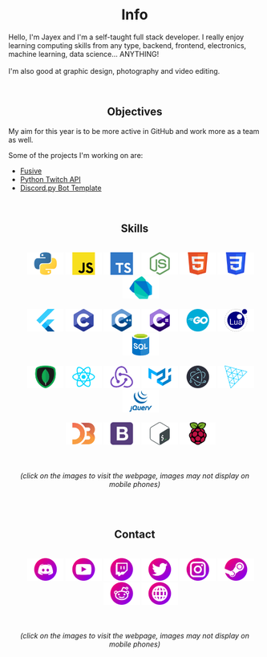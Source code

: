 
<h1 align="center">Info</h1>
<p>Hello, I'm Jayex and I'm a self-taught full stack developer. I really enjoy learning computing skills from any type, backend, frontend, electronics, machine learning, data science... ANYTHING!
<br/><br/>
I'm also good at graphic design, photography and video editing.</p>
<br/>

<h2 align="center">Objectives</h2>
<p>My aim for this year is to be more active in GitHub and work more as a team as well.</p>
<p>Some of the projects I'm working on are:</p>
<ul>
  <li><a href="https://github.com/Fusive/client">Fusive</a></li>
  <li><a href="https://github.com/JayexDesigns/python-twitch-api">Python Twitch API</a></li>
  <li><a href="https://github.com/JayexDesigns/discord-py-template">Discord.py Bot Template</a></li>
</ul>
<br/>

<h2 align="center">Skills</h2>
<ul align="center">
  <br/>
  <a href="https://python.org/"><img height="45px" src="https://raw.githubusercontent.com/JayexDesigns/JayexDesigns/main/skills/Python.png"/></a>
  <a href="https://developer.mozilla.org/en-US/docs/Web/JavaScript"><img height="45px" src="https://raw.githubusercontent.com/JayexDesigns/JayexDesigns/main/skills/Javascript.png"/></a>
  <a href="https://www.typescriptlang.org/"><img height="45px" src="https://raw.githubusercontent.com/JayexDesigns/JayexDesigns/main/skills/Typescript.png"/></a>
  <a href="https://nodejs.org"><img height="45px" src="https://raw.githubusercontent.com/JayexDesigns/JayexDesigns/main/skills/Node Js.png"/></a>
  <a href="https://developer.mozilla.org/en-US/docs/Web/HTML"><img height="45px" src="https://raw.githubusercontent.com/JayexDesigns/JayexDesigns/main/skills/HTML.png"/></a>
  <a href="https://developer.mozilla.org/en-US/docs/Web/CSS"><img height="45px" src="https://raw.githubusercontent.com/JayexDesigns/JayexDesigns/main/skills/CSS.png"/></a>
  <a href="https://dart.dev/"><img height="45px" src="https://raw.githubusercontent.com/JayexDesigns/JayexDesigns/main/skills/Dart.png"/></a>
  <br/><br/>
  <a href="https://flutter.dev/"><img height="45px" src="https://raw.githubusercontent.com/JayexDesigns/JayexDesigns/main/skills/Flutter.png"/></a>
  <a href="https://en.wikipedia.org/wiki/C_(programming_language)"><img height="45px" src="https://raw.githubusercontent.com/JayexDesigns/JayexDesigns/main/skills/C.png"/></a>
  <a href="https://en.wikipedia.org/wiki/C%2B%2B"><img height="45px" src="https://raw.githubusercontent.com/JayexDesigns/JayexDesigns/main/skills/C++.png"/></a>
  <a href="https://docs.microsoft.com/es-es/dotnet/csharp/"><img height="45px" src="https://raw.githubusercontent.com/JayexDesigns/JayexDesigns/main/skills/CSharp.png"/></a>
  <a href="https://golang.org/"><img height="45px" src="https://raw.githubusercontent.com/JayexDesigns/JayexDesigns/main/skills/GoLang.png"/></a>
  <a href="https://lua.org/"><img height="45px" src="https://raw.githubusercontent.com/JayexDesigns/JayexDesigns/main/skills/Lua.png"/></a>
  <a href="https://en.wikipedia.org/wiki/SQL"><img height="45px" src="https://raw.githubusercontent.com/JayexDesigns/JayexDesigns/main/skills/SQL.png"/></a>
  <br/><br/>
  <a href="https://mongodb.com/"><img height="45px" src="https://raw.githubusercontent.com/JayexDesigns/JayexDesigns/main/skills/MongoDB.png"/></a>
  <a href="https://reactjs.org/"><img height="45px" src="https://raw.githubusercontent.com/JayexDesigns/JayexDesigns/main/skills/React.png"/></a>
  <a href="https://redux.js.org/"><img height="45px" src="https://raw.githubusercontent.com/JayexDesigns/JayexDesigns/main/skills/Redux.png"/></a>
  <a href="https://material-ui.com/"><img height="45px" src="https://raw.githubusercontent.com/JayexDesigns/JayexDesigns/main/skills/MaterialUI.png"/></a>
  <a href="https://electronjs.org/"><img height="45px" src="https://raw.githubusercontent.com/JayexDesigns/JayexDesigns/main/skills/Electron.png"/></a>
  <a href="https://threejs.org"><img height="45px" src="https://raw.githubusercontent.com/JayexDesigns/JayexDesigns/main/skills/Three Js.png"/></a>
  <a href="https://jquery.com/"><img height="45px" src="https://raw.githubusercontent.com/JayexDesigns/JayexDesigns/main/skills/JQuery.png"/></a>
  <br/><br/>
  <a href="https://d3js.org/"><img height="45px" src="https://raw.githubusercontent.com/JayexDesigns/JayexDesigns/main/skills/D3.png"/></a>
  <a href="https://getbootstrap.com"><img height="45px" src="https://raw.githubusercontent.com/JayexDesigns/JayexDesigns/main/skills/Bootstrap.png"/></a>
  <a href="https://en.wikipedia.org/wiki/Bash_(Unix_shell)"><img height="45px" src="https://raw.githubusercontent.com/JayexDesigns/JayexDesigns/main/skills/Bash.png"/></a>
  <a href="https://raspberrypi.org/"><img height="45px" src="https://raw.githubusercontent.com/JayexDesigns/JayexDesigns/main/skills/Raspberry Pi.png"/></a>
</ul>
<br/>
<h6 align="center">(click on the images to visit the webpage, images may not display on mobile phones)</h6>
<br/>

<h2 align="center">Contact</h2>
<ul align="center">
  <br/>
  <a href="https://discordapp.com/users/286817063878656012"><img height="45px" src="https://raw.githubusercontent.com/JayexDesigns/JayexDesigns/main/contact/Discord.png"/></a>
  <a href="https://www.youtube.com/channel/UCP8HMQBxn4Pfk0L0TzvN_Vw"><img height="45px" src="https://raw.githubusercontent.com/JayexDesigns/JayexDesigns/main/contact/Youtube.png"/></a>
  <a href="https://twitch.tv/jayex_designs"><img height="45px" src="https://raw.githubusercontent.com/JayexDesigns/JayexDesigns/main/contact/Twitch.png"/></a>
  <a href="https://twitter.com/Jayex_Designs"><img height="45px" src="https://raw.githubusercontent.com/JayexDesigns/JayexDesigns/main/contact/Twitter.png"/></a>
  <a href="https://www.instagram.com/jayex_photo/"><img height="45px" src="https://raw.githubusercontent.com/JayexDesigns/JayexDesigns/main/contact/Instagram.png"/></a>
  <a href="https://steamcommunity.com/id/jayexdesigns"><img height="45px" src="https://raw.githubusercontent.com/JayexDesigns/JayexDesigns/main/contact/Steam.png"/></a>
  <a href="https://www.reddit.com/user/JayexDesigns/"><img height="45px" src="https://raw.githubusercontent.com/JayexDesigns/JayexDesigns/main/contact/Reddit.png"/></a>
  <a href="https://jayex.design"><img height="45px" src="https://raw.githubusercontent.com/JayexDesigns/JayexDesigns/main/contact/Website.png"/></a>
</ul>
<br/>
<h6 align="center">(click on the images to visit the webpage, images may not display on mobile phones)</h6>
